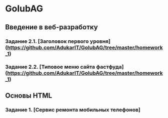 # GolubAG
## Введение в веб-разработку
### Задание 2.1. [Заголовок первого уровня] (https://github.com/AdukarIT/GolubAG/tree/master/homework_1)
### Задание 2.2. [Типовое меню сайта фастфуда] (https://github.com/AdukarIT/GolubAG/tree/master/homework_1)
## Основы HTML
### Задание 1. [Сервис ремонта мобильных телефонов]